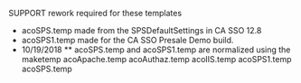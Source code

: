 SUPPORT rework required for these templates
* acoSPS.temp made from the SPSDefaultSettings in CA SSO 12.8
* acoSPS1.temp made for the CA SSO Presale Demo build.
* 10/19/2018
** acoSPS.temp and acoSPS1.temp are normalized using the maketemp
acoApache.temp  acoAuthaz.temp  acoIIS.temp  acoSPS1.temp  acoSPS.temp
